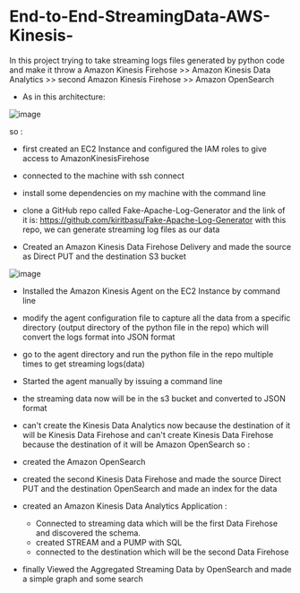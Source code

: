 # End-to-End-StreamingData-AWS-Kinesis-

In this project trying to  take streaming logs files generated by python code and make it throw a 
    Amazon Kinesis Firehose >> Amazon Kinesis Data Analytics >> second Amazon Kinesis Firehose >> Amazon OpenSearch
- As in this architecture:

![image](https://user-images.githubusercontent.com/55424201/201802528-ab5821b0-e967-4d84-b143-f26798cb6f41.png)


so :

 - first created  an EC2 Instance and configured the IAM roles to give access to AmazonKinesisFirehose 
 - connected to the machine with ssh connect 
 - install some dependencies on my machine with the command line 
 - clone a GitHub repo called Fake-Apache-Log-Generator and the link of it is: https://github.com/kiritbasu/Fake-Apache-Log-Generator
   with this repo, we can generate streaming log files as our data 
 
 - Created an Amazon Kinesis Data Firehose Delivery and made the source as Direct PUT and the destination S3 bucket
 
 ![image](https://user-images.githubusercontent.com/55424201/201809978-0a6989dd-5d7b-496e-a202-6b521ad3757d.png)
 
 - Installed the Amazon Kinesis Agent on the EC2 Instance by command line
 
 - modify the agent configuration file to capture all the data from a specific directory (output directory of the python file in the repo) which will convert 
   the logs format into JSON format 
 
 - go to the agent directory and run the python file in the repo multiple times to get streaming logs(data)
 - Started the agent manually by issuing a command line 
 - the streaming data now will be in the s3 bucket and converted to JSON format
 - can't create the Kinesis Data Analytics now because the destination of it will be Kinesis Data Firehose and can't create Kinesis Data Firehose 
   because the destination of it will be Amazon OpenSearch so :
 - created the Amazon OpenSearch  
 - created the second Kinesis Data Firehose and made the  source Direct PUT and the destination OpenSearch and made an index for the data
 - created  an Amazon Kinesis Data Analytics Application :
    - Connected to streaming data which will be the first Data Firehose and discovered the schema. 
    - created STREAM and a PUMP with SQL 
    - connected to the destination which will be the second Data Firehose
    
 - finally Viewed the Aggregated Streaming Data by OpenSearch and made a simple  graph and some search 
    
 
 
